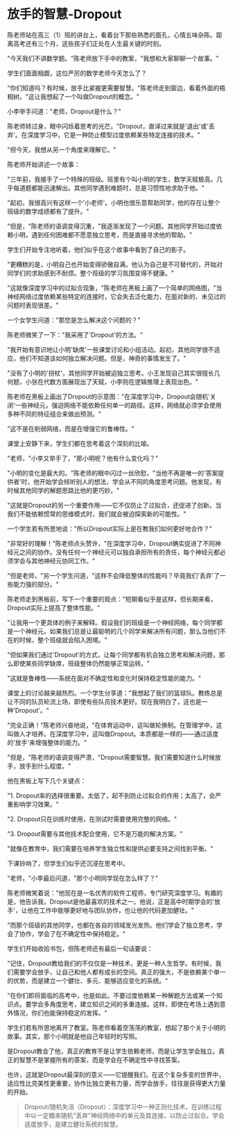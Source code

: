 # 放手的智慧-Dropout

陈老师站在高三（1）班的讲台上，看着台下那些熟悉的面孔，心情五味杂陈。距离高考还有三个月，这些孩子们正处在人生最关键的时刻。

"今天我们不讲数学题。"陈老师放下手中的教案，"我想和大家聊聊一个故事。"

学生们面面相觑，这位严厉的数学老师今天怎么了？

"你们知道吗？有时候，放手比紧握更需要智慧。"陈老师走到窗边，看着外面的梧桐树。"这让我想起了一个叫做Dropout的概念。"

小李举手问道："老师，Dropout是什么？"

陈老师转过身，眼中闪烁着思考的光芒。"Dropout，直译过来就是'退出'或'丢弃'。在深度学习中，它是一种防止模型过度依赖某些特定连接的技术。"

"但今天，我想从另一个角度来理解它。"

陈老师开始讲述一个故事：

"三年前，我接手了一个特殊的班级。班里有个叫小明的学生，数学天赋极高，几乎每道题都能迅速解出。其他同学遇到难题时，总是习惯性地求助于他。"

"起初，我很高兴有这样一个'小老师'。小明也很乐意帮助同学，他的存在让整个班级的数学成绩都有了提升。"

"但是，"陈老师的语调变得沉重，"我逐渐发现了一个问题。其他同学开始过度依赖小明，遇到任何困难都不愿意独立思考，而是直接寻求他的帮助。"

学生们开始专注地听着，他们似乎在这个故事中看到了自己的影子。

"更糟糕的是，小明自己也开始变得骄傲自满。他认为自己是不可替代的，开始对同学们的求助感到不耐烦。整个班级的学习氛围变得不健康。"

"这就像深度学习中的过拟合现象，"陈老师在黑板上画了一个简单的网络图，"当神经网络过度依赖某些特定的连接时，它会失去泛化能力，在面对新的、未见过的问题时表现很差。"

一个女学生问道："那您是怎么解决这个问题的？"

陈老师微笑了一下："我采用了'Dropout'的方法。"

"我开始有意识地让小明'缺席'一些课堂讨论和小组活动。起初，其他同学很不适应，他们不知道该如何独立解决问题。但是，神奇的事情发生了。"

"没有了小明的'拐杖'，其他同学开始被迫独立思考。小王发现自己其实很擅长几何题，小张在代数方面展现出了天赋，小李则在逻辑推理上表现出色。"

陈老师在黑板上画出了Dropout的示意图："在深度学习中，Dropout会随机'关闭'一些神经元，强迫网络不能依赖任何单一的路径。这样，网络就必须学会使用多种不同的特征组合来做出预测。"

"这不是在削弱网络，而是在增强它的鲁棒性。"

课堂上安静下来，学生们都在思考着这个深刻的比喻。

"老师，"小李又举手了，"那小明呢？他有什么变化吗？"

"小明的变化是最大的。"陈老师的眼中闪过一丝欣慰，"当他不再是唯一的'答案提供者'时，他开始学会倾听别人的想法，学会从不同的角度思考问题。他发现，有时候其他同学的解题思路比他的更巧妙。"

"这就是Dropout的另一个重要作用——它不仅防止了过拟合，还促进了创新。当我们不能依赖惯常的思维模式时，我们就会被迫探索新的可能性。"

一个学生若有所思地说："所以Dropout实际上是在教我们如何更好地合作？"

"非常好的理解！"陈老师点头赞许，"在深度学习中，Dropout确实促进了不同神经元之间的协作。没有任何一个神经元可以独自承担所有的责任，每个神经元都必须学会与其他神经元协同工作。"

"但是老师，"另一个学生问道，"这样不会降低整体的性能吗？毕竟我们'丢弃'了一些能力强的部分。"

陈老师走到黑板前，写下一个重要的观点："短期看似乎是这样，但长期来看，Dropout实际上提高了整体性能。"

"让我用一个更具体的例子来解释。假设我们的班级是一个神经网络，每个同学都是一个神经元。如果我们总是让最聪明的几个同学来解决所有问题，那么当他们不在的时候，整个班级就会陷入困境。"

"但如果我们通过'Dropout'的方式，让每个同学都有机会独立思考和解决问题，那么即使某些同学缺席，班级整体仍然能够正常运转。"

"这就是鲁棒性——系统在面对不确定性和变化时保持稳定性能的能力。"

课堂上的讨论越来越热烈。一个学生分享道："我想起了我们的篮球队。教练总是让不同的队员轮流上场，即使有些队员技术更好。现在我明白了，这也是一种'Dropout'。"

"完全正确！"陈老师兴奋地说，"在体育运动中，这叫做轮换制。在管理学中，这叫做人才培养。在深度学习中，这叫做Dropout。本质都是一样的——通过适度的'放手'来增强整体的能力。"

"但是，"陈老师的语调变得严肃，"Dropout需要智慧。我们需要知道什么时候放手，放手到什么程度。"

他在黑板上写下几个关键点：

"1. Dropout率的选择很重要。太低了，起不到防止过拟合的作用；太高了，会严重影响学习效果。"

"2. Dropout只在训练时使用，在测试时需要使用完整的网络。"

"3. Dropout需要与其他技术配合使用，它不是万能的解决方案。"

"就像在教育中，我们需要在培养学生独立性和提供必要支持之间找到平衡。"

下课铃响了，但学生们似乎还沉浸在思考中。

"老师，"小李最后问道，"那个小明同学现在怎么样了？"

陈老师微笑着说："他现在是一名优秀的软件工程师，专门研究深度学习。有趣的是，他告诉我，Dropout是他最喜欢的技术之一。他说，正是高中时期学会的'放手'，让他在工作中能够更好地与团队协作，也让他的代码更加健壮。"

"而那个班级的其他同学，也都在各自的领域发光发热。他们学会了独立思考，学会了协作，学会了在不确定性中保持稳定。"

学生们开始收拾书包，但陈老师还有最后一句话要说：

"记住，Dropout教给我们的不仅仅是一种技术，更是一种人生哲学。有时候，我们需要学会放手，让自己和他人都有成长的空间。真正的强大，不是依赖某个单一的优势，而是建立一个健壮、多元、能够适应变化的系统。"

"在你们即将面临的高考中，也是如此。不要过度依赖某一种解题方法或某一个知识点。要学会多角度思考，建立知识之间的多重连接。这样，即使在考场上遇到意外情况，你们也能保持稳定的发挥。"

学生们若有所思地离开了教室。陈老师看着空荡荡的教室，想起了那个关于小明的故事。其实，那个小明就是他自己年轻时的写照。

是Dropout教会了他，真正的教育不是让学生依赖老师，而是让学生学会独立。真正的智慧不是掌握所有的答案，而是学会在不确定性中寻找答案。

也许，这就是Dropout最深刻的意义——它提醒我们，在这个复杂多变的世界中，适应性比完美性更重要，协作比独立更有力量，而学会放手，往往是获得更大力量的开始。

> Dropout/随机失活（Dropout）：深度学习中一种正则化技术，在训练过程中以一定概率随机"丢弃"神经网络中的单元及其连接，以防止过拟合。学会适度放手，是建立健壮系统的智慧。 